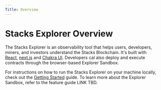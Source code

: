 ```yaml
---
Title: Overview
---
```


# Stacks Explorer Overview

The Stacks Explorer is an observability tool that helps users, developers, miners, and investors understand the Stacks Blockchain. It's built with [React](https://reactjs.org/), [next.js](https://github.com/vercel/next.js) and [Chakra UI](https://chakra-ui.com/). Developers cal also deploy and execute contracts through the browser-based Explorer Sandbox. 

For instructions on how to run the Stacks Explorer on your machine locally, check out the [Getting Started](https://docs.hiro.so/explorer/getting-started) guide. To learn more about the Explorer Sandbox, refer to the feature guide LINK TBD.
